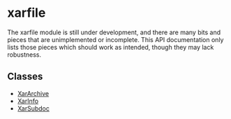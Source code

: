 # xarfile #

The xarfile module is still under development, and there are many bits and pieces that are unimplemented or incomplete. This API documentation only lists those pieces which should work as intended, though they may lack robustness.

## Classes ##

  * [XarArchive](pyxar_API_xarfile_XarArchive.md)
  * [XarInfo](pyxar_API_xarfile_XarInfo.md)
  * [XarSubdoc](pyxar_API_xarfile_XarSubdoc.md)